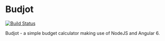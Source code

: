# Budjot 
[![Build Status](https://travis-ci.org/andykuszyk/budjot.svg?branch=master)](https://travis-ci.org/andykuszyk/budjot)

Budjot - a simple budget calculator making use of NodeJS and Angular 6.

